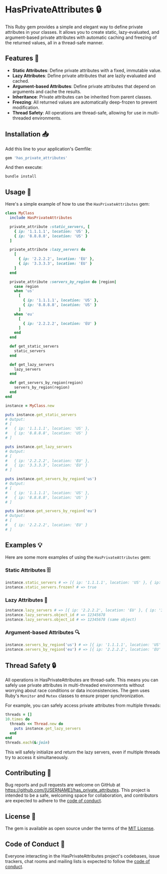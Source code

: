 # HasPrivateAttributes 🔒

This Ruby gem provides a simple and elegant way to define private attributes in your classes. It allows you to create static, lazy-evaluated, and argument-based private attributes with automatic caching and freezing of the returned values, all in a thread-safe manner.

## Features 🌟

- **Static Attributes**: Define private attributes with a fixed, immutable value.
- **Lazy Attributes**: Define private attributes that are lazily evaluated and cached.
- **Argument-based Attributes**: Define private attributes that depend on arguments and cache the results.
- **Inheritance**: Private attributes can be inherited from parent classes.
- **Freezing**: All returned values are automatically deep-frozen to prevent modification.
- **Thread Safety**: All operations are thread-safe, allowing for use in multi-threaded environments.

## Installation 📥

Add this line to your application's Gemfile:

```ruby
gem 'has_private_attributes'
```

And then execute:

```bash
bundle install
```

## Usage 🚀

Here's a simple example of how to use the `HasPrivateAttributes` gem:

```ruby
class MyClass
  include HasPrivateAttributes

  private_attribute :static_servers, [
    { ip: '1.1.1.1', location: 'US' },
    { ip: '8.8.8.8', location: 'US' }
  ]

  private_attribute :lazy_servers do
    [
      { ip: '2.2.2.2', location: 'EU' },
      { ip: '3.3.3.3', location: 'EU' }
    ]
  end

  private_attribute :servers_by_region do |region|
    case region
    when 'us'
      [
        { ip: '1.1.1.1', location: 'US' },
        { ip: '8.8.8.8', location: 'US' }
      ]
    when 'eu'
      [
        { ip: '2.2.2.2', location: 'EU' }
      ]
    end
  end

  def get_static_servers
    static_servers
  end

  def get_lazy_servers
    lazy_servers
  end

  def get_servers_by_region(region)
    servers_by_region(region)
  end
end

instance = MyClass.new

puts instance.get_static_servers
# Output:
# [
#   { ip: '1.1.1.1', location: 'US' },
#   { ip: '8.8.8.8', location: 'US' }
# ]

puts instance.get_lazy_servers
# Output:
# [
#   { ip: '2.2.2.2', location: 'EU' },
#   { ip: '3.3.3.3', location: 'EU' }
# ]

puts instance.get_servers_by_region('us')
# Output:
# [
#   { ip: '1.1.1.1', location: 'US' },
#   { ip: '8.8.8.8', location: 'US' }
# ]

puts instance.get_servers_by_region('eu')
# Output:
# [
#   { ip: '2.2.2.2', location: 'EU' }
# ]
```

## Examples 💡

Here are some more examples of using the `HasPrivateAttributes` gem:

### Static Attributes 🗄️

```ruby
instance.static_servers # => [{ ip: '1.1.1.1', location: 'US' }, { ip: '8.8.8.8', location: 'US' }]
instance.static_servers.frozen? # => true
```

### Lazy Attributes 🐢

```ruby
instance.lazy_servers # => [{ ip: '2.2.2.2', location: 'EU' }, { ip: '3.3.3.3', location: 'EU' }]
instance.lazy_servers.object_id # => 12345678
instance.lazy_servers.object_id # => 12345678 (same object)
```

### Argument-based Attributes 🔍

```ruby
instance.servers_by_region('us') # => [{ ip: '1.1.1.1', location: 'US' }, { ip: '8.8.8.8', location: 'US' }]
instance.servers_by_region('eu') # => [{ ip: '2.2.2.2', location: 'EU' }]
```

## Thread Safety 🔒

All operations in HasPrivateAttributes are thread-safe. This means you can safely use private attributes in multi-threaded environments without worrying about race conditions or data inconsistencies. The gem uses Ruby's `Monitor` and `Mutex` classes to ensure proper synchronization.

For example, you can safely access private attributes from multiple threads:

```ruby
threads = []
10.times do
  threads << Thread.new do
    puts instance.get_lazy_servers
  end
end
threads.each(&:join)
```

This will safely initialize and return the lazy servers, even if multiple threads try to access it simultaneously.

## Contributing 🤝

Bug reports and pull requests are welcome on GitHub at https://github.com/[USERNAME]/has_private_attributes. This project is intended to be a safe, welcoming space for collaboration, and contributors are expected to adhere to the [code of conduct](https://github.com/[USERNAME]/has_private_attributes/blob/master/CODE_OF_CONDUCT.md).

## License 📄

The gem is available as open source under the terms of the [MIT License](https://opensource.org/licenses/MIT).

## Code of Conduct 🤵

Everyone interacting in the HasPrivateAttributes project's codebases, issue trackers, chat rooms and mailing lists is expected to follow the [code of conduct](https://github.com/[USERNAME]/has_private_attributes/blob/master/CODE_OF_CONDUCT.md).